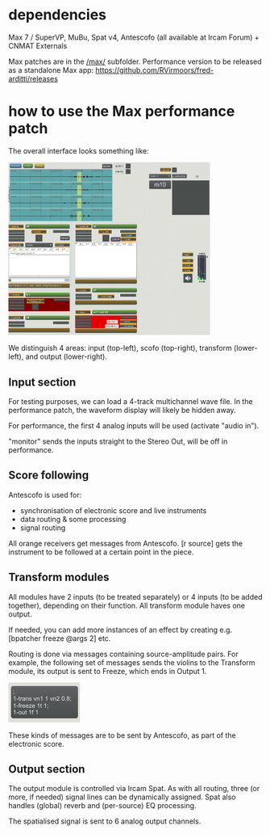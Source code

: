 # dependencies

Max 7 / SuperVP, MuBu, Spat v4, Antescofo (all available at Ircam Forum) + CNMAT Externals

Max patches are in the [/max/](/max/) subfolder. Performance version to be released as a standalone Max app: https://github.com/RVirmoors/fred-arditti/releases

# how to use the Max performance patch

The overall interface looks something like:

<img src="/readme/overview.PNG" alt="drawing" width="400px"/>

We distinguish 4 areas: input (top-left), scofo (top-right), transform (lower-left), and output (lower-right).

## Input section

For testing purposes, we can load a 4-track multichannel wave file. In the performance patch, the waveform display will likely be hidden away.

For performance, the first 4 analog inputs will be used (activate "audio in").

"monitor" sends the inputs straight to the Stereo Out, will be off in performance.

## Score following

Antescofo is used for:

* synchronisation of electronic score and live instruments
* data routing & some processing
* signal routing

All orange receivers get messages from Antescofo. [r source] gets the instrument to be followed at a certain point in the piece.

## Transform modules

All modules have 2 inputs (to be treated separately) or 4 inputs (to be added together), depending on their function. All transform module haves one output.

If needed, you can add more instances of an effect by creating e.g. [bpatcher freeze @args 2] etc.

Routing is done via messages containing source-amplitude pairs. For example, the following set of messages sends the violins to the Transform module, its output is sent to Freeze, which ends in Output 1.

![Routing messages](/readme/routing.PNG)

These kinds of messages are to be sent by Antescofo, as part of the electronic score.

## Output section

The output module is controlled via Ircam Spat. As with all routing, three (or more, if needed) signal lines can be dynamically assigned. Spat also handles (global) reverb and (per-source) EQ processing.

The spatialised signal is sent to 6 analog output channels.